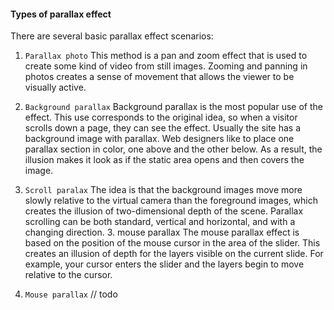 
 #### Types of parallax effect
  There are several basic parallax effect scenarios: 
  
  1. `Parallax photo`
This method is a pan and zoom effect that is used to create some kind of video from still images. Zooming and 
panning in photos creates a sense of movement that allows the viewer to be visually active.
  
  
  1. `Background parallax` 
Background parallax is the most popular use of the effect.
This use corresponds to the original idea, so when a visitor scrolls down a page, they can see the effect. 
Usually the site has a background image with parallax. Web designers like to place one parallax section in color,
one above and the other below. As a result, the illusion makes it look as if the static area opens and then covers
the image. 
    
  2. `Scroll paralax`
The idea is that the background images move more slowly relative to the virtual camera than the foreground images, 
which creates the illusion of two-dimensional depth of the scene. Parallax scrolling can be both standard, vertical 
and horizontal, and with a changing direction. 3. mouse parallax The mouse parallax effect is based on the position 
of the mouse cursor in the area of the slider. This creates an illusion of depth for the layers visible on the current 
slide. For example, your cursor enters the slider and the layers begin to move relative to the cursor. 
  
  3. `Mouse parallax`
 // todo 